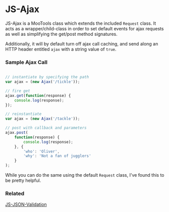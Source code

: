 JS-Ajax
===
JS-Ajax is a MooTools class which extends the included `Request` class. It
acts as a wrapper/child-class in order to set default events for ajax requests
as well as simplifying the get/post method signatures.

Additionally, it will by default turn off ajax call caching, and send along an
HTTP header entitled `ajax` with a string value of `true`.

### Sample Ajax Call

``` javascript

// instantiate by specifying the path
var ajax = (new Ajax('/tickle'));

// fire get
ajax.get(function(response) {
    console.log(response);
});

// reinstantiate
var ajax = (new Ajax('/tackle'));

// post with callback and parameters
ajax.post(
    function(response) {
        console.log(response);
    }, {
        'who': 'Oliver',
        'why': 'Not a fan of jugglers'
    }
);
```

While you can do the same using the default `Request` class, I&#039;ve found
this to be pretty helpful.

### Related
[JS-JSON-Validation](https://github.com/onassar/JS-JSON-Validation)

